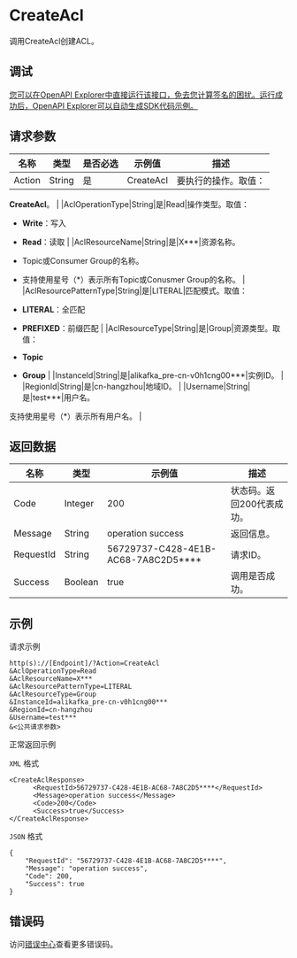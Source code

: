 # CreateAcl

调用CreateAcl创建ACL。

## 调试

[您可以在OpenAPI Explorer中直接运行该接口，免去您计算签名的困扰。运行成功后，OpenAPI Explorer可以自动生成SDK代码示例。](https://api.aliyun.com/#product=alikafka&api=CreateAcl&type=RPC&version=2019-09-16)

## 请求参数

|名称|类型|是否必选|示例值|描述|
|--|--|----|---|--|
|Action|String|是|CreateAcl|要执行的操作。取值：

 **CreateAcl**。 |
|AclOperationType|String|是|Read|操作类型。取值：

 -   **Write**：写入
-   **Read**：读取 |
|AclResourceName|String|是|X\*\*\*|资源名称。

 -   Topic或Consumer Group的名称。
-   支持使用星号（\*）表示所有Topic或Conusmer Group的名称。 |
|AclResourcePatternType|String|是|LITERAL|匹配模式。取值：

 -   **LITERAL**：全匹配
-   **PREFIXED**：前缀匹配 |
|AclResourceType|String|是|Group|资源类型。取值：

 -   **Topic**
-   **Group** |
|InstanceId|String|是|alikafka\_pre-cn-v0h1cng00\*\*\*|实例ID。 |
|RegionId|String|是|cn-hangzhou|地域ID。 |
|Username|String|是|test\*\*\*|用户名。

 支持使用星号（\*）表示所有用户名。 |

## 返回数据

|名称|类型|示例值|描述|
|--|--|---|--|
|Code|Integer|200|状态码。返回200代表成功。 |
|Message|String|operation success|返回信息。 |
|RequestId|String|56729737-C428-4E1B-AC68-7A8C2D5\*\*\*\*|请求ID。 |
|Success|Boolean|true|调用是否成功。 |

## 示例

请求示例

```
http(s)://[Endpoint]/?Action=CreateAcl
&AclOperationType=Read
&AclResourceName=X***
&AclResourcePatternType=LITERAL
&AclResourceType=Group
&InstanceId=alikafka_pre-cn-v0h1cng00***
&RegionId=cn-hangzhou
&Username=test***
&<公共请求参数>
```

正常返回示例

`XML` 格式

```
<CreateAclResponse>
      <RequestId>56729737-C428-4E1B-AC68-7A8C2D5****</RequestId>
      <Message>operation success</Message>
      <Code>200</Code>
      <Success>true</Success>
</CreateAclResponse>
```

`JSON` 格式

```
{
    "RequestId": "56729737-C428-4E1B-AC68-7A8C2D5****",
    "Message": "operation success",
    "Code": 200,
    "Success": true
}
```

## 错误码

访问[错误中心](https://error-center.alibabacloud.com/status/product/alikafka)查看更多错误码。

